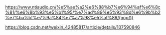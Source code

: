 https://www.ntiaudio.cn/%e5%ae%a2%e6%88%b7%e6%94%af%e6%8c%81/%e6%8b%93%e5%b1%95/%e7%ad%89%e5%93%8d%e6%9b%b2%e7%ba%bf%e7%9a%84%e7%a7%98%e5%af%86/(nop())

https://blog.csdn.net/weixin_42485817/article/details/107590846